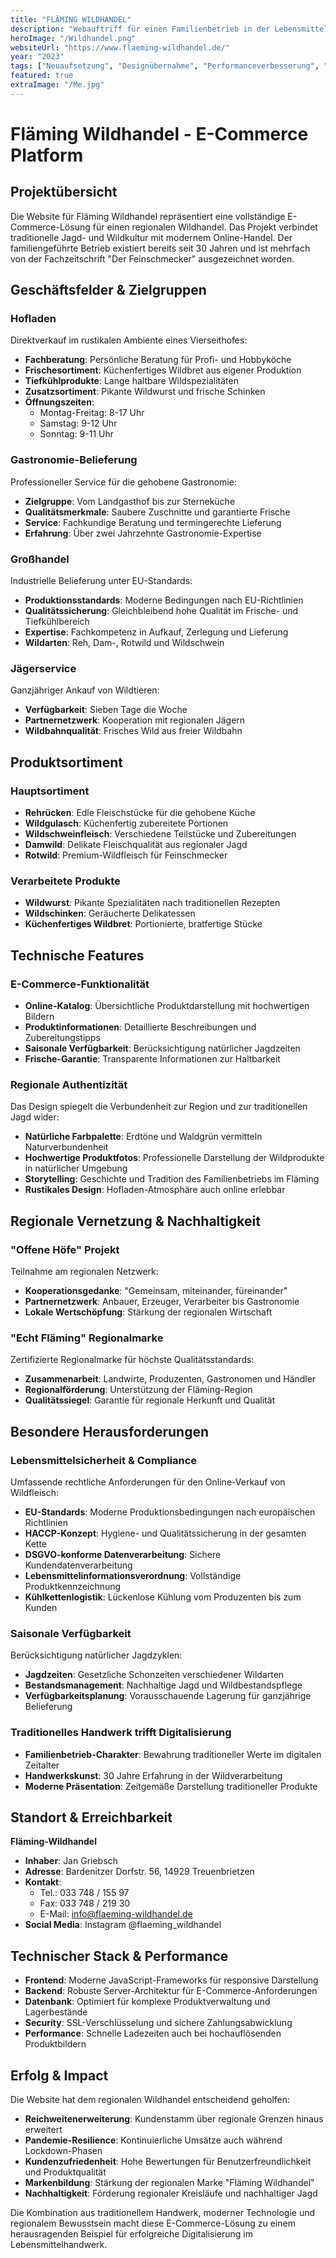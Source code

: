 ```yaml
---
title: "FLÄMING WILDHANDEL"
description: "Webauftriff für einen Familienbetrieb in der Lebensmittelbranche. Bereitstellung aller wichtigen Informationen über Betrieb für Einzel- und großhandelskunden."
heroImage: "/Wildhandel.png"
websiteUrl: "https://www.flaeming-wildhandel.de/"
year: "2023"
tags: ["Neuaufsetzung", "Designübernahme", "Performanceverbesserung", "Astro"]
featured: true
extraImage: "/Me.jpg"
---
```


# Fläming Wildhandel - E-Commerce Platform

## Projektübersicht

Die Website für Fläming Wildhandel repräsentiert eine vollständige E-Commerce-Lösung für einen regionalen Wildhandel. Das Projekt verbindet traditionelle Jagd- und Wildkultur mit modernem Online-Handel. Der familiengeführte Betrieb existiert bereits seit 30 Jahren und ist mehrfach von der Fachzeitschrift "Der Feinschmecker" ausgezeichnet worden.

## Geschäftsfelder & Zielgruppen

### Hofladen
Direktverkauf im rustikalen Ambiente eines Vierseithofes:
- **Fachberatung**: Persönliche Beratung für Profi- und Hobbyköche
- **Frischesortiment**: Küchenfertiges Wildbret aus eigener Produktion
- **Tiefkühlprodukte**: Lange haltbare Wildspezialitäten
- **Zusatzsortiment**: Pikante Wildwurst und frische Schinken
- **Öffnungszeiten**: 
  - Montag-Freitag: 8-17 Uhr
  - Samstag: 9-12 Uhr
  - Sonntag: 9-11 Uhr

### Gastronomie-Belieferung
Professioneller Service für die gehobene Gastronomie:
- **Zielgruppe**: Vom Landgasthof bis zur Sterneküche
- **Qualitätsmerkmale**: Saubere Zuschnitte und garantierte Frische
- **Service**: Fachkundige Beratung und termingerechte Lieferung
- **Erfahrung**: Über zwei Jahrzehnte Gastronomie-Expertise

### Großhandel
Industrielle Belieferung unter EU-Standards:
- **Produktionsstandards**: Moderne Bedingungen nach EU-Richtlinien
- **Qualitätssicherung**: Gleichbleibend hohe Qualität im Frische- und Tiefkühlbereich
- **Expertise**: Fachkompetenz in Aufkauf, Zerlegung und Lieferung
- **Wildarten**: Reh, Dam-, Rotwild und Wildschwein

### Jägerservice
Ganzjähriger Ankauf von Wildtieren:
- **Verfügbarkeit**: Sieben Tage die Woche
- **Partnernetzwerk**: Kooperation mit regionalen Jägern
- **Wildbahnqualität**: Frisches Wild aus freier Wildbahn

## Produktsortiment

### Hauptsortiment
- **Rehrücken**: Edle Fleischstücke für die gehobene Küche
- **Wildgulasch**: Küchenfertig zubereitete Portionen
- **Wildschweinfleisch**: Verschiedene Teilstücke und Zubereitungen
- **Damwild**: Delikate Fleischqualität aus regionaler Jagd
- **Rotwild**: Premium-Wildfleisch für Feinschmecker

### Verarbeitete Produkte
- **Wildwurst**: Pikante Spezialitäten nach traditionellen Rezepten
- **Wildschinken**: Geräucherte Delikatessen
- **Küchenfertiges Wildbret**: Portionierte, bratfertige Stücke

## Technische Features

### E-Commerce-Funktionalität
- **Online-Katalog**: Übersichtliche Produktdarstellung mit hochwertigen Bildern
- **Produktinformationen**: Detaillierte Beschreibungen und Zubereitungstipps
- **Saisonale Verfügbarkeit**: Berücksichtigung natürlicher Jagdzeiten
- **Frische-Garantie**: Transparente Informationen zur Haltbarkeit

### Regionale Authentizität
Das Design spiegelt die Verbundenheit zur Region und zur traditionellen Jagd wider:

- **Natürliche Farbpalette**: Erdtöne und Waldgrün vermitteln Naturverbundenheit
- **Hochwertige Produktfotos**: Professionelle Darstellung der Wildprodukte in natürlicher Umgebung
- **Storytelling**: Geschichte und Tradition des Familienbetriebs im Fläming
- **Rustikales Design**: Hofladen-Atmosphäre auch online erlebbar

## Regionale Vernetzung & Nachhaltigkeit

### "Offene Höfe" Projekt
Teilnahme am regionalen Netzwerk:
- **Kooperationsgedanke**: "Gemeinsam, miteinander, füreinander"
- **Partnernetzwerk**: Anbauer, Erzeuger, Verarbeiter bis Gastronomie
- **Lokale Wertschöpfung**: Stärkung der regionalen Wirtschaft

### "Echt Fläming" Regionalmarke
Zertifizierte Regionalmarke für höchste Qualitätsstandards:
- **Zusammenarbeit**: Landwirte, Produzenten, Gastronomen und Händler
- **Regionalförderung**: Unterstützung der Fläming-Region
- **Qualitätssiegel**: Garantie für regionale Herkunft und Qualität

## Besondere Herausforderungen

### Lebensmittelsicherheit & Compliance
Umfassende rechtliche Anforderungen für den Online-Verkauf von Wildfleisch:
- **EU-Standards**: Moderne Produktionsbedingungen nach europäischen Richtlinien
- **HACCP-Konzept**: Hygiene- und Qualitätssicherung in der gesamten Kette
- **DSGVO-konforme Datenverarbeitung**: Sichere Kundendatenverarbeitung
- **Lebensmittelinformationsverordnung**: Vollständige Produktkennzeichnung
- **Kühlkettenlogistik**: Lückenlose Kühlung vom Produzenten bis zum Kunden

### Saisonale Verfügbarkeit
Berücksichtigung natürlicher Jagdzyklen:
- **Jagdzeiten**: Gesetzliche Schonzeiten verschiedener Wildarten
- **Bestandsmanagement**: Nachhaltige Jagd und Wildbestandspflege
- **Verfügbarkeitsplanung**: Vorausschauende Lagerung für ganzjährige Belieferung

### Traditionelles Handwerk trifft Digitalisierung
- **Familienbetrieb-Charakter**: Bewahrung traditioneller Werte im digitalen Zeitalter
- **Handwerkskunst**: 30 Jahre Erfahrung in der Wildverarbeitung
- **Moderne Präsentation**: Zeitgemäße Darstellung traditioneller Produkte

## Standort & Erreichbarkeit

**Fläming-Wildhandel**
- **Inhaber**: Jan Griebsch
- **Adresse**: Bardenitzer Dorfstr. 56, 14929 Treuenbrietzen
- **Kontakt**: 
  - Tel.: 033 748 / 155 97
  - Fax: 033 748 / 219 30
  - E-Mail: info@flaeming-wildhandel.de
- **Social Media**: Instagram @flaeming_wildhandel

## Technischer Stack & Performance

- **Frontend**: Moderne JavaScript-Frameworks für responsive Darstellung
- **Backend**: Robuste Server-Architektur für E-Commerce-Anforderungen
- **Datenbank**: Optimiert für komplexe Produktverwaltung und Lagerbestände
- **Security**: SSL-Verschlüsselung und sichere Zahlungsabwicklung
- **Performance**: Schnelle Ladezeiten auch bei hochauflösenden Produktbildern

## Erfolg & Impact

Die Website hat dem regionalen Wildhandel entscheidend geholfen:
- **Reichweitenerweiterung**: Kundenstamm über regionale Grenzen hinaus erweitert
- **Pandemie-Resilience**: Kontinuierliche Umsätze auch während Lockdown-Phasen
- **Kundenzufriedenheit**: Hohe Bewertungen für Benutzerfreundlichkeit und Produktqualität
- **Markenbildung**: Stärkung der regionalen Marke "Fläming Wildhandel"
- **Nachhaltigkeit**: Förderung regionaler Kreisläufe und nachhaltiger Jagd

Die Kombination aus traditionellem Handwerk, moderner Technologie und regionalem Bewusstsein macht diese E-Commerce-Lösung zu einem herausragenden Beispiel für erfolgreiche Digitalisierung im Lebensmittelhandwerk.
